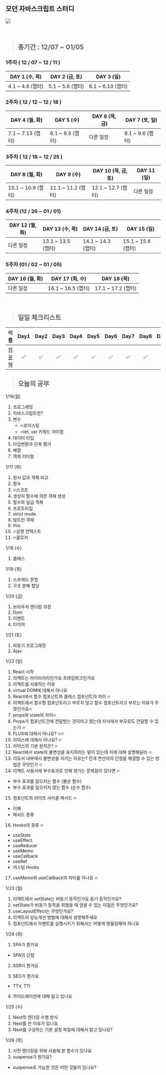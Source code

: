 ## 모던 자바스크립트 스터디

![](https://user-images.githubusercontent.com/76567238/204139061-a7735816-bc1e-4eae-991a-1a67e39b91e2.png)

<br/>

> ## 총기간 : 12/07 ~ 01/05

### 1주차 ( 12 / 07 ~ 12 / 11 )

| DAY 1 (수, 목)   | DAY 2 (금, 토)   | DAY 3 (일)        |
| ---------------- | ---------------- | ----------------- |
| 4.1 ~ 4.6 (챕터) | 5.1 ~ 5.6 (챕터) | 6.1 ~ 6.10 (챕터) |

### 2주차 ( 12 / 12 ~ 12 / 18 )

| DAY 4 (월, 화)    | DAY 5 (수)       | DAY 6 (목, 금) | DAY 7 (토, 일)   |
| ----------------- | ---------------- | -------------- | ---------------- |
| 7.1 ~ 7.13 (챕터) | 8.1 ~ 8.5 (챕터) | 다른 일정      | 9.1 ~ 9.6 (챕터) |

### 3주차 ( 12 / 19 ~ 12 / 25 )

| DAY 8 (월, 화)     | DAY 9 (수)         | DAY 10 (목, 금, 토) | DAY 11 (일) |
| ------------------ | ------------------ | ------------------- | ----------- |
| 10.1 ~ 10.9 (챕터) | 11.1 ~ 11.2 (챕터) | 12.1 ~ 12.7 (챕터)  | 다른 일정   |

### 4주차 (12 / 26 ~ 01 / 01)

| DAY 12 (월, 화) | DAY 13 (수, 목)    | DAY 14 (금, 토)    | DAY 15 (일)        |
| --------------- | ------------------ | ------------------ | ------------------ |
| 다른 일정       | 13.1 ~ 13.5 (챕터) | 14.1 ~ 14.3 (챕터) | 15.1 ~ 15.6 (챕터) |

### 5주차 (01 / 02 ~ 01 / 05)

| DAY 16 (월, 화) | DAY 17 (화, 수)    | DAY 18 (목)        |
| --------------- | ------------------ | ------------------ |
| 다른 일정       | 16.1 ~ 16.5 (챕터) | 17.1 ~ 17.2 (챕터) |

<br/>

> ## 일일 체크리스트

| 이름                                                 | Day1 | Day2 | Day3 | Day4 | Day5 | Day6 | Day7 | Day8 | Day9 | Day10 | Day11 | Day12 | Day13 | Day14 | Day15 | Day16 | Day17 | Day18 |
| ---------------------------------------------------- | :--: | :--: | :--: | :--: | :--: | :--: | :--: | :--: | :--: | :---: | :---: | :---: | :---: | :---: | :---: | ----- | ----- | ----- |
| <center>[정윤혁](https://github.com/hyukzz)</center> |  ✅  |  ✅  |  ✅  |  ✅  |  ✅  |  ✅  |  ✅  |  ✅  |  ✅  |  ✅   |  ✅   |  ✅   |  ✅   |  ✅   |  ✅   | ✅    |

> ## 오늘의 공부

1/16(월)

1. 프로그래밍
2. 자바스크립트란?
3. 변수
   - 🔥호이스팅
   - 🔥let, var 키워드 차이점
4. 데이터 타입
5. 타입변환과 단축 평가
6. 배열
7. 객체 리터럴

1/17 (화)

1. 원시 값과 객체 비교
2. 함수
3. 🔥스코프
4. 생성자 함수에 의한 객체 생성
5. 함수와 일급 객체
6. 프로토타입
7. strict mode
8. 빌트인 객체
9. this
10. 🔥실행 컨텍스트
11. 🔥클로저

1/18 (수)

1. 클래스

1/19 (목)

1. 스프레드 문법
2. 구조 분해 할당

1/20 (금)

1. 브라우저 렌더링 과정
2. Dom
3. 이벤트
4. 타이머

1/21 (토)

1. 비동기 프로그래밍
2. Ajax

1/22 (일)

1. React 시작
2. 리액트는 라이브러리인가요 프레임워크인가요
3. 리액트를 사용하는 이유
4. virtual DOM에 대해서 아나요
5. React에서 함수 컴포넌트와 클래스 컴포넌트의 차이 🔥
6. 리액트에서 함수형 컴포넌트라고 부르지 않고 함수 컴포넌트라고 부르는 이유가 무엇인가요🔥
7. props와 state의 차이🔥
8. Props가 컴포넌트간에 전달받는 것이라고 했는데 자식에서 부모로도 전달할 수 있는가 🔥
9. FLUX에 대해서 아나요? 🔥🔥
10. 리덕스에 대해서 아나요? 🔥
11. 리덕스의 기본 원칙은? 🔥
12. React에서 state의 불변성을 유지하라는 말이 있는데 이에 대해 설명해달라 🔥
13. 리듀서 내부에서 불변성을 지키는 이유는? 전개 연산자의 단점을 해결할 수 있는 방법은 무엇인가 🔥
14. 리액트 사용시에 부수효과로 인해 생기는 문제점이 있다면 🔥

- 부수 효과를 일으키는 함수 (불순 함수)
- 부수 효과를 일으키지 않는 함수 (순수 함수)

15. 컴포넌트의 라이프 사이클 메서드 🔥

- 이해
- 메서드 종류

16. Hooks의 종류 🔥

- useState
- useEffect
- useReducer
- useMemo
- useCallback
- useRef
- 커스텀 Hooks

17. useMemo와 useCallback의 차이를 아나요 🔥

1/23 (월)

1. 리액트에서 setState는 비동기 동작인가요 동기 동작인가요?
2. setState가 비동기 동작을 취했을 때 얻을 수 있는 이점은 무엇인가요?
3. useLayoutEffect는 무엇인가요?
4. 리액트의 성능개선 방법에 대해서 설명해주세요
5. 컴포넌트에서 이벤트를 실행시키기 위해서는 어떻게 핸들링해야 하나요

1/24 (화)

1. SPA가 뭔가요

- SPA의 단점

2. SSR이 뭔가요

3. SEO가 뭔가요

- TTV, TTI

4. 하이드레이션에 대해 알고 있나요

1/25 (수)

1. Next의 렌더링 수행 방식
2. Next를 쓴 이유가 있나요
3. Next를 구성하는 기본 설정 파일에 대해서 알고 있나요?

1/26 (목)

1. 사전 렌더링을 위해 사용해 본 함수가 있나요
2. suspense가 뭔가요?

- suspense로 가능한 것은 어떤 것들이 있나요?
